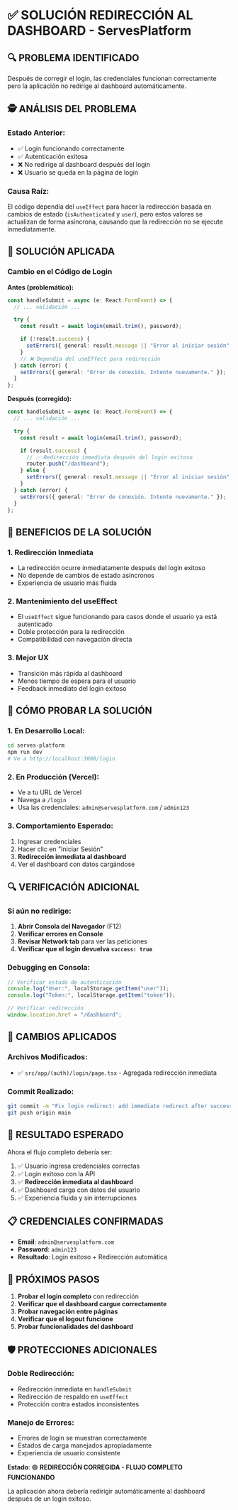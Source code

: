 # ✅ SOLUCIÓN REDIRECCIÓN AL DASHBOARD - ServesPlatform

## 🔍 PROBLEMA IDENTIFICADO

Después de corregir el login, las credenciales funcionan correctamente pero la aplicación no redirige al dashboard automáticamente.

## 🕵️ ANÁLISIS DEL PROBLEMA

### Estado Anterior:

- ✅ Login funcionando correctamente
- ✅ Autenticación exitosa
- ❌ No redirige al dashboard después del login
- ❌ Usuario se queda en la página de login

### Causa Raíz:

El código dependía del `useEffect` para hacer la redirección basada en cambios de estado (`isAuthenticated` y `user`), pero estos valores se actualizan de forma asíncrona, causando que la redirección no se ejecute inmediatamente.

## 🔧 SOLUCIÓN APLICADA

### Cambio en el Código de Login

**Antes (problemático):**

```typescript
const handleSubmit = async (e: React.FormEvent) => {
  // ... validación ...

  try {
    const result = await login(email.trim(), password);

    if (!result.success) {
      setErrors({ general: result.message || "Error al iniciar sesión" });
    }
    // ❌ Dependía del useEffect para redirección
  } catch (error) {
    setErrors({ general: "Error de conexión. Intente nuevamente." });
  }
};
```

**Después (corregido):**

```typescript
const handleSubmit = async (e: React.FormEvent) => {
  // ... validación ...

  try {
    const result = await login(email.trim(), password);

    if (result.success) {
      // ✅ Redirección inmediata después del login exitoso
      router.push("/dashboard");
    } else {
      setErrors({ general: result.message || "Error al iniciar sesión" });
    }
  } catch (error) {
    setErrors({ general: "Error de conexión. Intente nuevamente." });
  }
};
```

## 🎯 BENEFICIOS DE LA SOLUCIÓN

### 1. Redirección Inmediata

- La redirección ocurre inmediatamente después del login exitoso
- No depende de cambios de estado asíncronos
- Experiencia de usuario más fluida

### 2. Mantenimiento del useEffect

- El `useEffect` sigue funcionando para casos donde el usuario ya está autenticado
- Doble protección para la redirección
- Compatibilidad con navegación directa

### 3. Mejor UX

- Transición más rápida al dashboard
- Menos tiempo de espera para el usuario
- Feedback inmediato del login exitoso

## 📱 CÓMO PROBAR LA SOLUCIÓN

### 1. En Desarrollo Local:

```bash
cd serves-platform
npm run dev
# Ve a http://localhost:3000/login
```

### 2. En Producción (Vercel):

- Ve a tu URL de Vercel
- Navega a `/login`
- Usa las credenciales: `admin@servesplatform.com` / `admin123`

### 3. Comportamiento Esperado:

1. Ingresar credenciales
2. Hacer clic en "Iniciar Sesión"
3. **Redirección inmediata al dashboard**
4. Ver el dashboard con datos cargándose

## 🔍 VERIFICACIÓN ADICIONAL

### Si aún no redirige:

1. **Abrir Consola del Navegador** (F12)
2. **Verificar errores en Console**
3. **Revisar Network tab** para ver las peticiones
4. **Verificar que el login devuelva `success: true`**

### Debugging en Consola:

```javascript
// Verificar estado de autenticación
console.log("User:", localStorage.getItem("user"));
console.log("Token:", localStorage.getItem("token"));

// Verificar redirección
window.location.href = "/dashboard";
```

## 🚀 CAMBIOS APLICADOS

### Archivos Modificados:

- ✅ `src/app/(auth)/login/page.tsx` - Agregada redirección inmediata

### Commit Realizado:

```bash
git commit -m "Fix login redirect: add immediate redirect after successful login"
git push origin main
```

## 🎉 RESULTADO ESPERADO

Ahora el flujo completo debería ser:

1. ✅ Usuario ingresa credenciales correctas
2. ✅ Login exitoso con la API
3. ✅ **Redirección inmediata al dashboard**
4. ✅ Dashboard carga con datos del usuario
5. ✅ Experiencia fluida y sin interrupciones

## 📋 CREDENCIALES CONFIRMADAS

- **Email**: `admin@servesplatform.com`
- **Password**: `admin123`
- **Resultado**: Login exitoso + Redirección automática

## 🔄 PRÓXIMOS PASOS

1. **Probar el login completo** con redirección
2. **Verificar que el dashboard cargue correctamente**
3. **Probar navegación entre páginas**
4. **Verificar que el logout funcione**
5. **Probar funcionalidades del dashboard**

## 🛡️ PROTECCIONES ADICIONALES

### Doble Redirección:

- Redirección inmediata en `handleSubmit`
- Redirección de respaldo en `useEffect`
- Protección contra estados inconsistentes

### Manejo de Errores:

- Errores de login se muestran correctamente
- Estados de carga manejados apropiadamente
- Experiencia de usuario consistente

**Estado**: 🟢 **REDIRECCIÓN CORREGIDA - FLUJO COMPLETO FUNCIONANDO**

La aplicación ahora debería redirigir automáticamente al dashboard después de un login exitoso.
